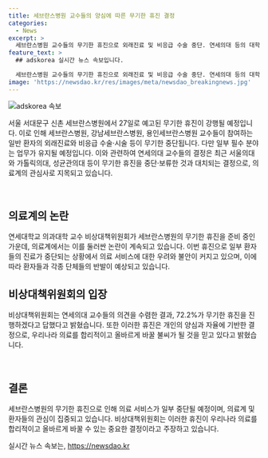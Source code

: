 ```yaml
---
title: 세브란스병원 교수들의 양심에 따른 무기한 휴진 결정
categories:
  - News
excerpt: >
  세브란스병원 교수들의 무기한 휴진으로 외래진료 및 비응급 수술 중단. 연세의대 등의 대학들과 대비하며 531명의 교수가 찬성했으며, 필수 응급실과 입원 병동 등은 유지됨. 비대위는 휴진이 의료 개혁의 불씨가 될 것을 기대한다.
feature_text: >
  ## adskorea 실시간 뉴스 속보입니다.

  세브란스병원 교수들의 무기한 휴진으로 외래진료 및 비응급 수술 중단. 연세의대 등의 대학들과 대비하며 531명의 교수가 찬성했으며, 필수 응급실과 입원 병동 등은 유지됨. 비대위는 휴진이 의료 개혁의 불씨가 될 것을 기대한다.
image: 'https://newsdao.kr/res/images/meta/newsdao_breakingnews.jpg'
---
```


<p><img src="https://newsdao.kr/res/images/meta/newsdao_breakingnews.jpg" alt="adskorea 속보" /></p>

<p data-ke-size="size16">서울 서대문구 신촌 세브란스병원에서 27일로 예고된 무기한 휴진이 강행될 예정입니다. 이로 인해 세브란스병원, 강남세브란스병원, 용인세브란스병원 교수들이 참여하는 일반 환자의 외래진료와 비응급 수술·시술 등이 무기한 중단됩니다. 다만 일부 필수 분야는 업무가 유지될 예정입니다. 이와 관련하여 연세의대 교수들의 결정은 최근 서울의대와 가톨릭의대, 성균관의대 등이 무기한 휴진을 중단·보류한 것과 대치되는 결정으로, 의료계의 관심사로 지목되고 있습니다.</p>

<p data-ke-size="size16">&nbsp;</p>

<h2 data-ke-size="size26">의료계의 논란</h2>

<p data-ke-size="size16">연세대학교 의과대학 교수 비상대책위원회가 세브란스병원의 무기한 휴진을 준비 중인 가운데, 의료계에서는 이를 둘러싼 논란이 계속되고 있습니다. 이번 휴진으로 일부 환자들의 진료가 중단되는 상황에서 의료 서비스에 대한 우려와 불안이 커지고 있으며, 이에 따라 환자들과 각종 단체들의 반발이 예상되고 있습니다.</p>

<p data-ke-size="size16"></p>

<h2 data-ke-size="size26">비상대책위원회의 입장</h2>

<p data-ke-size="size16">비상대책위원회는 연세의대 교수들의 의견을 수렴한 결과, 72.2%가 무기한 휴진을 진행하겠다고 답했다고 밝혔습니다. 또한 이러한 휴진은 개인의 양심과 자율에 기반한 결정으로, 우리나라 의료를 합리적이고 올바르게 바꿀 불씨가 될 것을 믿고 있다고 밝혔습니다.</p>

<p data-ke-size="size16">&nbsp;</p>

<h2 data-ke-size="size26">결론</h2>

<p data-ke-size="size16">세브란스병원의 무기한 휴진으로 인해 의료 서비스가 일부 중단될 예정이며, 의료계 및 환자들의 관심이 집중되고 있습니다. 비상대책위원회는 이러한 휴진이 우리나라 의료를 합리적이고 올바르게 바꿀 수 있는 중요한 결정이라고 주장하고 있습니다.</p>
실시간 뉴스 속보는, <a href="https://newsdao.kr" rel="dofollow">https://newsdao.kr</a>


